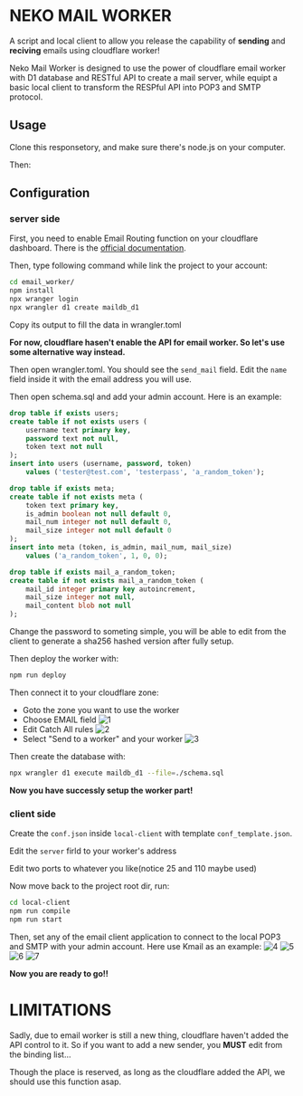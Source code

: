 # NEKO MAIL WORKER

A script and local client to allow you release the capability of **sending** and **reciving** emails using cloudflare worker!

Neko Mail Worker is designed to use the power of cloudflare email worker with D1 database and RESTful API to create a mail server, while equipt a basic local client to transform the RESPful API into POP3 and SMTP protocol.

## Usage

Clone this responsetory, and make sure there's node.js on your computer.

Then:

## Configuration

### server side

First, you need to enable Email Routing function on your cloudflare dashboard. There is the [official documentation](https://developers.cloudflare.com/email-routing/).

Then, type following command while link the project to your account:
```bash
cd email_worker/
npm install
npx wranger login
npx wrangler d1 create maildb_d1
```

Copy its output to fill the data in wrangler.toml

**For now, cloudflare hasen't enable the API for email worker. So let's use some alternative way instead.**

Then open wrangler.toml. You should see the `send_mail` field. Edit the `name` field inside it with the email address you will use.

Then open schema.sql and add your admin account. Here is an example:
```sql
drop table if exists users;
create table if not exists users (
    username text primary key,
    password text not null,
    token text not null
);
insert into users (username, password, token) 
    values ('tester@test.com', 'testerpass', 'a_random_token');

drop table if exists meta;
create table if not exists meta (
    token text primary key,
    is_admin boolean not null default 0,
    mail_num integer not null default 0,
    mail_size integer not null default 0
);
insert into meta (token, is_admin, mail_num, mail_size)
    values ('a_random_token', 1, 0, 0);

drop table if exists mail_a_random_token;
create table if not exists mail_a_random_token (
    mail_id integer primary key autoincrement,
    mail_size integer not null,
    mail_content blob not null
);
```

Change the password to someting simple, you will be able to edit from the client to generate a sha256 hashed version after fully setup.

Then deploy the worker with:
```bash
npm run deploy
```

Then connect it to your cloudflare zone:
- Goto the zone you want to use the worker
- Choose EMAIL field
![1](./res/1.png)
- Edit Catch All rules
![2](./res/2.png)
- Select "Send to a worker" and your worker
![3](./res/3.png)

Then create the database with:
```bash
npx wrangler d1 execute maildb_d1 --file=./schema.sql
```

**Now you have successly setup the worker part!**

### client side

Create the `conf.json` inside `local-client` with template `conf_template.json`.

Edit the `server` firld to your worker's address

Edit two ports to whatever you like(notice 25 and 110 maybe used)

Now move back to the project root dir, run:
```bash
cd local-client
npm run compile
npm run start
```

Then, set any of the email client application to connect to the local POP3 and SMTP with your admin account. Here use Kmail as an example:
![4](./res/4.png)
![5](./res/5.png)
![6](./res/6.png)
![7](./res/7.png)

**Now you are ready to go!!**


# LIMITATIONS

Sadly, due to email worker is still a new thing, cloudflare haven't added the API control to it. So if you want to add a new sender, you **MUST** edit from the binding list...

Though the place is reserved, as long as the cloudflare added the API, we should use this function asap.